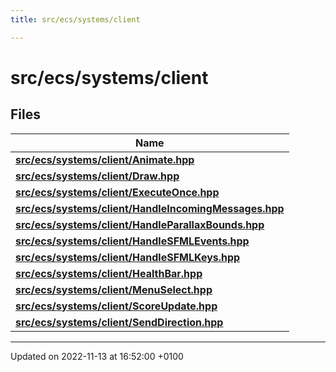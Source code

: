 ```yaml
---
title: src/ecs/systems/client

---
```


# src/ecs/systems/client



## Files

| Name           |
| -------------- |
| **[src/ecs/systems/client/Animate.hpp](Files/_animate_8hpp.md#file-animate.hpp)**  |
| **[src/ecs/systems/client/Draw.hpp](Files/_draw_8hpp.md#file-draw.hpp)**  |
| **[src/ecs/systems/client/ExecuteOnce.hpp](Files/_execute_once_8hpp.md#file-executeonce.hpp)**  |
| **[src/ecs/systems/client/HandleIncomingMessages.hpp](Files/_handle_incoming_messages_8hpp.md#file-handleincomingmessages.hpp)**  |
| **[src/ecs/systems/client/HandleParallaxBounds.hpp](Files/_handle_parallax_bounds_8hpp.md#file-handleparallaxbounds.hpp)**  |
| **[src/ecs/systems/client/HandleSFMLEvents.hpp](Files/_handle_s_f_m_l_events_8hpp.md#file-handlesfmlevents.hpp)**  |
| **[src/ecs/systems/client/HandleSFMLKeys.hpp](Files/_handle_s_f_m_l_keys_8hpp.md#file-handlesfmlkeys.hpp)**  |
| **[src/ecs/systems/client/HealthBar.hpp](Files/_health_bar_8hpp.md#file-healthbar.hpp)**  |
| **[src/ecs/systems/client/MenuSelect.hpp](Files/_menu_select_8hpp.md#file-menuselect.hpp)**  |
| **[src/ecs/systems/client/ScoreUpdate.hpp](Files/_score_update_8hpp.md#file-scoreupdate.hpp)**  |
| **[src/ecs/systems/client/SendDirection.hpp](Files/_send_direction_8hpp.md#file-senddirection.hpp)**  |






-------------------------------

Updated on 2022-11-13 at 16:52:00 +0100
